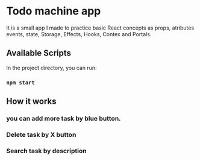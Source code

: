 # Todo machine app

It is a small app I made to practice basic React concepts as props, atributes events, state, Storage, Effects, Hooks, Contex and Portals.

## Available Scripts

In the project directory, you can run:

### `npm start`

## How it works

### you can add more task by blue button.

### Delete task by X button

### Search task by description
